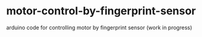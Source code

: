 # motor-control-by-fingerprint-sensor
arduino code for controlling motor by fingerprint sensor (work in progress)
